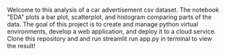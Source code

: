 Welcome to this analysis of a car advertisement csv dataset. The notebook "EDA" plots a bar plot, scatterplot, and histogram comparing parts of the data. The goal of this project is to create and manage python virtual environments, develop a web application, and deploy it to a cloud service. Clone this repository and and run streamlit run app.py in terminal to view the result!
